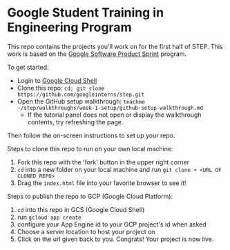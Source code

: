 # Google Student Training in Engineering Program

This repo contains the projects you'll work on for the first half of STEP.
This work is based on the [Google Software Product Sprint](https://g.co/softwareproductsprint) program.

To get started:

- Login to [Google Cloud Shell](https://ssh.cloud.google.com/cloudshell/editor)
- Clone this repo: `cd; git clone https://github.com/googleinterns/step.git`
- Open the GitHub setup walkthrough: `teachme ~/step/walkthroughs/week-1-setup/github-setup-walkthrough.md`
  - If the tutorial panel does not open or display the walkthrough contents, try refreshing the page.

Then follow the on-screen instructions to set up your repo.

Steps to clone this repo to run on your own local machine:
  1. Fork this repo with the 'fork' button in the upper right corner 
  2. `cd` into a new folder on your local machine and run `git clone + <URL OF CLONED REPO>`
  3. Drag the `index.html` file into your favorite browser to see it!
  
Steps to publish the repo to GCP (Google Cloud Platform): 
  1. `cd` into this repo in GCS (Google Cloud Shell)
  2. run `gcloud app create`
  3. configure your App Engine id to your GCP project's id when asked
  4. Choose a server location to host your project on
  5. Click on the url given back to you. Congrats! Your project is now live.

